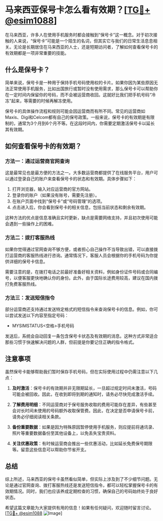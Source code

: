 # 马来西亚保号卡怎么看有效期？[[TG💪+ @esim1088](https://t.me/s/esim1088)]

在马来西亚，许多人在使用手机服务时都会接触到“保号卡”这一概念。对于初次接触的人来说，“保号卡”可能是一个陌生的名词，但其实它与我们的日常生活息息相关。无论是长期居住在马来西亚的人士，还是短期访问者，了解如何查看保号卡的有效期都是一项非常重要的技能。

## 什么是保号卡？

简单来说，保号卡是一种用于保持手机号码使用权的卡片。如果你因为某些原因无法正常使用手机服务，比如出国旅行或暂时没有使用需求，那么保号卡可以帮助你在一定时间内保留你的号码，而不会被运营商收回。这就好比我们把手机号码“冷冻”起来，等需要的时候再解冻使用。

保号卡的具体操作流程和规则可能会因运营商而有所不同。常见的运营商如Maxis、Digi和Celcom都有自己的保号政策。一般来说，保号卡的有效期是有限制的，通常为3个月到6个月不等。在这段时间内，你需要定期激活保号卡以延长其有效期。

## 如何查看保号卡的有效期？

### 方法一：通过运营商官网查询

这是最常见也是最方便的方法之一。大多数运营商都提供了在线服务平台，用户可以通过登录自己的账户来查看保号卡的状态和有效期。具体步骤如下：

1. 打开浏览器，输入对应运营商的官方网站。
2. 登录你的账户（如果没有账号，需要先注册）。
3. 在账户页面中找到“保号卡”或“号码管理”的选项。
4. 点击进入后，你会看到保号卡的相关信息，包括当前状态和剩余有效期。

这种方法的优点是信息准确且实时更新，缺点是需要网络支持，并且初次使用可能会遇到一些操作上的困难。

### 方法二：拨打客服热线

如果你觉得通过官网查询不够方便，或者担心自己操作不当导致出错，可以直接拨打运营商的客服热线进行咨询。通常情况下，客服人员会根据你的手机号码为你提供详细的保号卡信息。

需要注意的是，在拨打电话之前最好准备好相关资料，例如身份证件号码或合同编号，以便客服更快地确认你的身份。此外，由于国际长途费用较高，建议在国内拨打免费客服热线。

### 方法三：发送短信指令

部分运营商还支持通过发送特定格式的短信指令来查询保号卡的信息。例如，你可以尝试发送以下内容至指定号码：

- MYSIMSTATUS<空格>手机号码

发送后，系统会自动回复一条包含保号卡状态及有效期的消息。这种方式非常适合那些习惯于快速解决问题的人群，但前提是你要记住正确的指令格式。

## 注意事项

虽然保号卡能够帮助我们暂时保存手机号码，但在实际使用过程中仍需注意以下几点：

1. **及时激活**：保号卡的有效期并非无限期延长，一旦超过规定时间未激活，号码可能会被回收。因此，在收到即将到期的通知时，请务必尽快完成激活手续。
   
2. **了解费用明细**：不同运营商对于保号服务收取的费用可能存在差异，有些甚至会对长时间未使用的号码额外收取保管费。因此，在决定是否申请保号卡前，请务必仔细阅读相关条款。

3. **备份重要数据**：如果是因为特殊原因暂停使用手机服务，则应提前将通讯录、照片等重要数据备份至其他设备上，以免丢失宝贵资料。

4. **关注优惠政策**：有时候运营商会推出一些优惠活动，比如延长免费保号期限等。留意这些信息可以帮助你节省开支。

## 总结

综上所述，马来西亚的保号卡虽然看似简单，但实际上涉及到了不少细节问题。无论是通过官网查询、拨打客服热线还是发送短信指令，都可以轻松掌握保号卡的有效期情况。同时，我们也应该养成定期检查的习惯，确保自己的号码始终处于良好状态。

希望这篇文章能为大家提供有用的信息！如果有任何疑问，欢迎随时留言讨论。[[TG💪+ @esim1088](https://t.me/s/esim1088) ![Image](https://i.postimg.cc/4NQfJmqS/Snipaste-2025-05-13-00-14-12.png)]